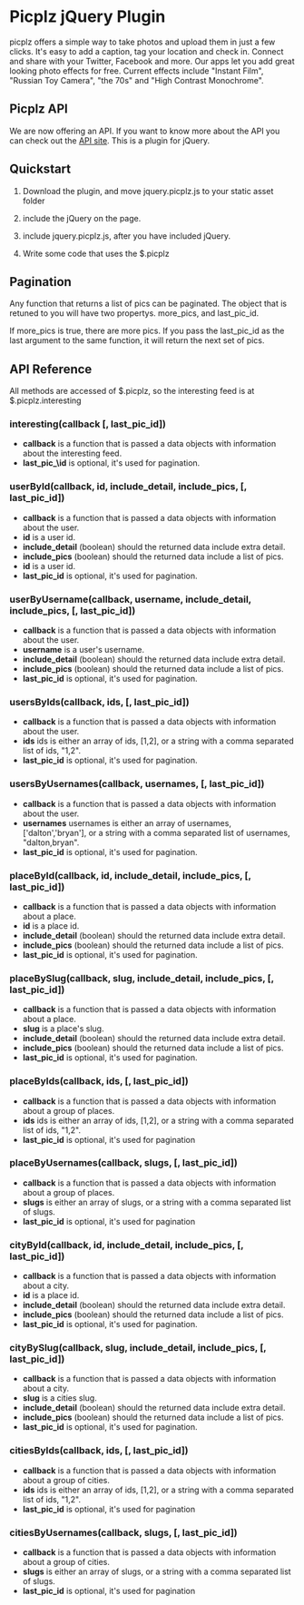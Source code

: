 # Picplz jQuery Plugin

picplz offers a simple way to take photos and upload them in just a few clicks. It's easy to add a caption, tag your location and check in. Connect and share with your Twitter, Facebook and more. Our apps let you add great looking photo effects for free. Current effects include "Instant Film", "Russian Toy Camera", "the 70s" and "High Contrast Monochrome".

## Picplz API

We are now offering an API. If you want to know more about the API you can check out the [API site](https://sites.google.com/site/picplzapi/). This is a plugin for jQuery. 

## Quickstart

1. Download the plugin, and move jquery.picplz.js to your static asset folder
1. include the jQuery on the page. 
1. include jquery.picplz.js, after you have included jQuery.
1. Write some code that uses the $.picplz

    <script type="text/javascript" charset="utf-8">
        $.picplz.interesting(function(data){
            console.log(data);
        });
    </script>


Pagination 
----------

Any function that returns a list of pics can be paginated. The object that is retuned to you will have two propertys. more_pics, and last_pic_id. 

If more_pics is true, there are more pics. If you pass the last_pic_id as the last argument to the same function, it will return the next set of pics. 

API Reference
-------------

All methods are accessed of $.picplz, so the interesting feed is at $.picplz.interesting 

### interesting(callback [, last\_pic\_id])
* **callback** is a function that is passed a data objects with information about the interesting feed.
* **last\_pic_\id** is optional, it's used for pagination.
  
### userById(callback, id, include_detail, include_pics,  [, last\_pic\_id])
* **callback** is a function that is passed a data objects with information about the user.
* **id** is a user id.
* **include_detail** (boolean) should the returned data include extra detail.
* **include_pics** (boolean) should the returned data include a list of pics.
* **id** is a user id.
* **last\_pic\_id** is optional, it's used for pagination.
    
### userByUsername(callback, username, include_detail, include_pics, [, last\_pic\_id])
* **callback** is a function that is passed a data objects with information about the user.
* **username** is a user's username.
* **include_detail** (boolean) should the returned data include extra detail.
* **include_pics** (boolean) should the returned data include a list of pics.
* **last\_pic\_id** is optional, it's used for pagination.
    
### usersByIds(callback, ids, [, last\_pic\_id])
* **callback** is a function that is passed a data objects with information about the user.
* **ids** ids is either an array of ids, [1,2], or a string with a comma separated list of ids, "1,2".
* **last\_pic\_id** is optional, it's used for pagination.

### usersByUsernames(callback, usernames, [, last\_pic\_id])
* **callback** is a function that is passed a data objects with information about the user.
* **usernames** usernames is either an array of usernames, ['dalton','bryan'], or a string with a comma separated list of usernames, "dalton,bryan".
* **last\_pic\_id** is optional, it's used for pagination.

### placeById(callback, id, include_detail, include_pics, [, last\_pic\_id])
* **callback** is a function that is passed a data objects with information about a place.
* **id** is a place id.
* **include_detail** (boolean) should the returned data include extra detail.
* **include_pics** (boolean) should the returned data include a list of pics.
* **last\_pic\_id** is optional, it's used for pagination.
    
### placeBySlug(callback, slug, include_detail, include_pics, [, last\_pic\_id])
* **callback** is a function that is passed a data objects with information about a place.
* **slug** is a place's slug.
* **include_detail** (boolean) should the returned data include extra detail.
* **include_pics** (boolean) should the returned data include a list of pics.
* **last\_pic\_id** is optional, it's used for pagination.
    
### placeByIds(callback, ids, [, last\_pic\_id])
* **callback** is a function that is passed a data objects with information about a group of places.
* **ids** ids is either an array of ids, [1,2], or a string with a comma separated list of ids, "1,2".
* **last\_pic\_id** is optional, it's used for pagination

### placeByUsernames(callback, slugs, [, last\_pic\_id])
* **callback** is a function that is passed a data objects with information about a group of places.
* **slugs** is either an array of slugs, or a string with a comma separated list of slugs.
* **last\_pic\_id** is optional, it's used for pagination
  
  
### cityById(callback, id, include_detail, include_pics, [, last\_pic\_id])
* **callback** is a function that is passed a data objects with information about a city.
* **id** is a place id.
* **include_detail** (boolean) should the returned data include extra detail.
* **include_pics** (boolean) should the returned data include a list of pics.
* **last\_pic\_id** is optional, it's used for pagination.

### cityBySlug(callback, slug, include_detail, include_pics, [, last\_pic\_id])
* **callback** is a function that is passed a data objects with information about a city.
* **slug** is a cities slug.
* **include_detail** (boolean) should the returned data include extra detail.
* **include_pics** (boolean) should the returned data include a list of pics.
* **last\_pic\_id** is optional, it's used for pagination.

### citiesByIds(callback, ids, [, last\_pic\_id])
* **callback** is a function that is passed a data objects with information about a group of cities.
* **ids** ids is either an array of ids, [1,2], or a string with a comma separated list of ids, "1,2".
* **last\_pic\_id** is optional, it's used for pagination

### citiesByUsernames(callback, slugs, [, last\_pic\_id])
* **callback** is a function that is passed a data objects with information about a group of cities.
* **slugs** is either an array of slugs, or a string with a comma separated list of slugs.
* **last\_pic\_id** is optional, it's used for pagination
  
  

    
    
    
